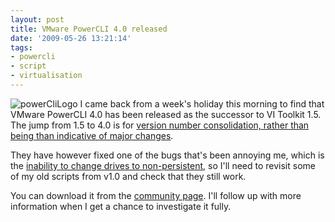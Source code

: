 ```yaml
---
layout: post
title: VMware PowerCLI 4.0 released
date: '2009-05-26 13:21:14'
tags:
- powercli
- script
- virtualisation
---
```



![powerCliLogo](/content/images/2016/01/powerCliLogo.png)
I came back from a week's holiday this morning to find that VMware PowerCLI 4.0 has been released as the successor to VI Toolkit 1.5. The jump from 1.5 to 4.0 is for [version number consolidation, rather than being than indicative of major changes](http://blogs.vmware.com/vipowershell/2009/05/powercli-is-official-whats-new.html).

They have however fixed one of the bugs that's been annoying me, which is the [inability to change drives to non-persistent](http://communities.vmware.com/thread/194369?tstart=0), so I'll need to revisit some of my old scripts from v1.0 and check that they still work.

You can download it from the [community page](http://communities.vmware.com/community/developer/windows_toolkit). I'll follow up with more information when I get a chance to investigate it fully.


